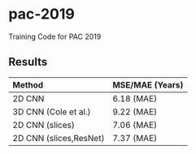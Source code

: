 # pac-2019
Training Code for PAC 2019

## Results


| Method                 | MSE/MAE (Years)|
|:-----------------------|----------------|
| 2D CNN                 |  6.18  (MAE)   |
| 3D CNN (Cole et al.)   |  9.22 (MAE)   |
| 2D CNN (slices)        |  7.06  (MAE)   |
| 2D CNN (slices,ResNet) |  7.37  (MAE)   |
